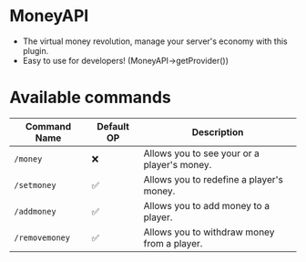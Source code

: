 # MoneyAPI

- The virtual money revolution, manage your server's economy with this plugin.
- Easy to use for developers! (MoneyAPI->getProvider())

# Available commands

| Command Name   	| Default OP 	| Description                                 	|
|----------------	|------------	|---------------------------------------------	|
| `/money`       	| ❌          	| Allows you to see your or a player's money. 	|
| `/setmoney`    	| ✅          	| Allows you to redefine a player's money.    	|
| `/addmoney`    	| ✅          	| Allows you to add money to a player.        	|
| `/removemoney` 	| ✅          	| Allows you to withdraw money from a player. 	|
